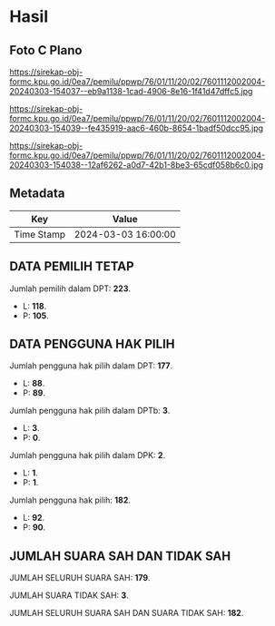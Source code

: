 # Hasil

## Foto C Plano

https://sirekap-obj-formc.kpu.go.id/0ea7/pemilu/ppwp/76/01/11/20/02/7601112002004-20240303-154037--eb9a1138-1cad-4906-8e16-1f41d47dffc5.jpg

https://sirekap-obj-formc.kpu.go.id/0ea7/pemilu/ppwp/76/01/11/20/02/7601112002004-20240303-154039--fe435919-aac6-460b-8654-1badf50dcc95.jpg

https://sirekap-obj-formc.kpu.go.id/0ea7/pemilu/ppwp/76/01/11/20/02/7601112002004-20240303-154038--12af6262-a0d7-42b1-8be3-65cdf058b6c0.jpg


## Metadata

| Key        | Value               |
| ---------- | ------------------- |
| Time Stamp | 2024-03-03 16:00:00 |


## DATA PEMILIH TETAP

Jumlah pemilih dalam DPT: **223**.
 * L: **118**.
 * P: **105**.

## DATA PENGGUNA HAK PILIH

Jumlah pengguna hak pilih dalam DPT: **177**.
 * L: **88**.
 * P: **89**.

Jumlah pengguna hak pilih dalam DPTb: **3**.
 * L: **3**.
 * P: **0**.

Jumlah pengguna hak pilih dalam DPK: **2**.
 * L: **1**.
 * P: **1**.

Jumlah pengguna hak pilih: **182**.
 * L: **92**.
 * P: **90**.

## JUMLAH SUARA SAH DAN TIDAK SAH

JUMLAH SELURUH SUARA SAH: **179**.

JUMLAH SUARA TIDAK SAH: **3**.

JUMLAH SELURUH SUARA SAH DAN SUARA TIDAK SAH: **182**.



